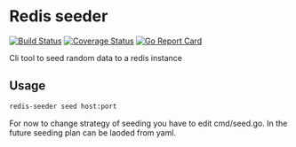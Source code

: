Redis seeder
============

[![Build Status](https://travis-ci.com/obukhov/redis-seeder.svg?branch=main)](https://travis-ci.com/obukhov/redis-seeder)
[![Coverage Status](https://coveralls.io/repos/github/obukhov/redis-seeder/badge.svg?branch=main)](https://coveralls.io/github/obukhov/redis-seeder?branch=main)
[![Go Report Card](https://goreportcard.com/badge/github.com/obukhov/redis-seeder)](https://goreportcard.com/report/github.com/obukhov/redis-seeder)

Cli tool to seed random data to a redis instance

## Usage

```bash
redis-seeder seed host:port
```

For now to change strategy of seeding you have to edit cmd/seed.go. In the future seeding plan can be laoded from yaml.
